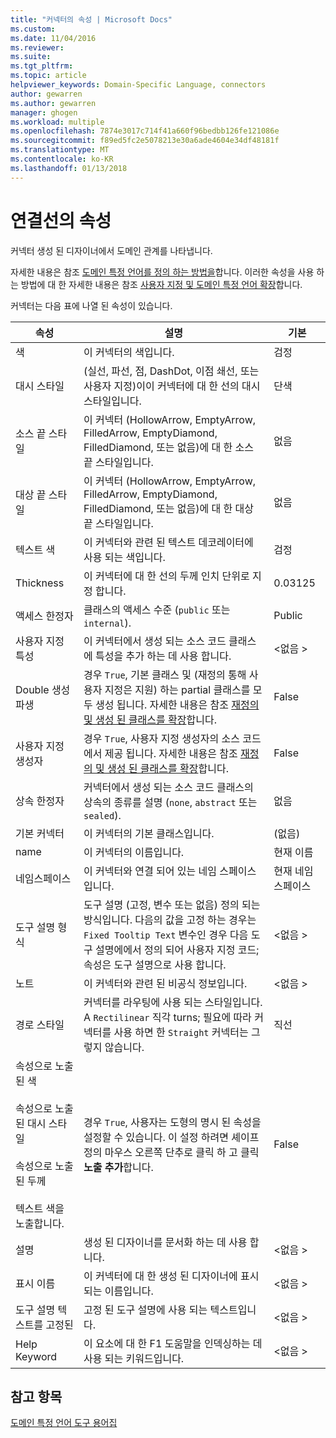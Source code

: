 ```yaml
---
title: "커넥터의 속성 | Microsoft Docs"
ms.custom: 
ms.date: 11/04/2016
ms.reviewer: 
ms.suite: 
ms.tgt_pltfrm: 
ms.topic: article
helpviewer_keywords: Domain-Specific Language, connectors
author: gewarren
ms.author: gewarren
manager: ghogen
ms.workload: multiple
ms.openlocfilehash: 7874e3017c714f41a660f96bedbb126fe121086e
ms.sourcegitcommit: f89ed5fc2e5078213e30a6ade4604e34df48181f
ms.translationtype: MT
ms.contentlocale: ko-KR
ms.lasthandoff: 01/13/2018
---
```

# <a name="properties-of-connectors"></a>연결선의 속성
커넥터 생성 된 디자이너에서 도메인 관계를 나타냅니다.  
  
 자세한 내용은 참조 [도메인 특정 언어를 정의 하는 방법을](../modeling/how-to-define-a-domain-specific-language.md)합니다. 이러한 속성을 사용 하는 방법에 대 한 자세한 내용은 참조 [사용자 지정 및 도메인 특정 언어 확장](../modeling/customizing-and-extending-a-domain-specific-language.md)합니다.  
  
 커넥터는 다음 표에 나열 된 속성이 있습니다.  
  
|속성|설명|기본|  
|--------------|-----------------|-------------|  
|색|이 커넥터의 색입니다.|검정|  
|대시 스타일|(실선, 파선, 점, DashDot, 이점 쇄선, 또는 사용자 지정)이이 커넥터에 대 한 선의 대시 스타일입니다.|단색|  
|소스 끝 스타일|이 커넥터 (HollowArrow, EmptyArrow, FilledArrow, EmptyDiamond, FilledDiamond, 또는 없음)에 대 한 소스 끝 스타일입니다.|없음|  
|대상 끝 스타일|이 커넥터 (HollowArrow, EmptyArrow, FilledArrow, EmptyDiamond, FilledDiamond, 또는 없음)에 대 한 대상 끝 스타일입니다.|없음|  
|텍스트 색|이 커넥터와 관련 된 텍스트 데코레이터에 사용 되는 색입니다.|검정|  
|Thickness|이 커넥터에 대 한 선의 두께 인치 단위로 지정 합니다.|0.03125|  
|액세스 한정자|클래스의 액세스 수준 (`public` 또는 `internal`).|Public|  
|사용자 지정 특성|이 커넥터에서 생성 되는 소스 코드 클래스에 특성을 추가 하는 데 사용 합니다.|\<없음 >|  
|Double 생성 파생|경우 `True`, 기본 클래스 및 (재정의 통해 사용자 지정은 지원) 하는 partial 클래스를 모두 생성 됩니다. 자세한 내용은 참조 [재정의 및 생성 된 클래스를 확장](../modeling/overriding-and-extending-the-generated-classes.md)합니다.|False|  
|사용자 지정 생성자|경우 `True`, 사용자 지정 생성자의 소스 코드에서 제공 됩니다. 자세한 내용은 참조 [재정의 및 생성 된 클래스를 확장](../modeling/overriding-and-extending-the-generated-classes.md)합니다.|False|  
|상속 한정자|커넥터에서 생성 되는 소스 코드 클래스의 상속의 종류를 설명 (`none`, `abstract` 또는 `sealed`).|없음|  
|기본 커넥터|이 커넥터의 기본 클래스입니다.|(없음)|  
|name|이 커넥터의 이름입니다.|현재 이름|  
|네임스페이스|이 커넥터와 연결 되어 있는 네임 스페이스입니다.|현재 네임 스페이스|  
|도구 설명 형식|도구 설명 (고정, 변수 또는 없음) 정의 되는 방식입니다. 다음의 값을 고정 하는 경우는 `Fixed Tooltip Text` 변수인 경우 다음 도구 설명에에서 정의 되어 사용자 지정 코드; 속성은 도구 설명으로 사용 합니다.|\<없음 >|  
|노트|이 커넥터와 관련 된 비공식 정보입니다.|\<없음 >|  
|경로 스타일|커넥터를 라우팅에 사용 되는 스타일입니다. A `Rectilinear` 직각 turns; 필요에 따라 커넥터를 사용 하면 한 `Straight` 커넥터는 그렇지 않습니다.|직선|  
|속성으로 노출 된 색<br /><br /> 속성으로 노출 된 대시 스타일<br /><br /> 속성으로 노출 된 두께<br /><br /> 텍스트 색을 노출합니다.|경우 `True`, 사용자는 도형의 명시 된 속성을 설정할 수 있습니다. 이 설정 하려면 셰이프 정의 마우스 오른쪽 단추로 클릭 하 고 클릭 **노출 추가**합니다.|False|  
|설명|생성 된 디자이너를 문서화 하는 데 사용 합니다.|\<없음 >|  
|표시 이름|이 커넥터에 대 한 생성 된 디자이너에 표시 되는 이름입니다.|\<없음 >|  
|도구 설명 텍스트를 고정된|고정 된 도구 설명에 사용 되는 텍스트입니다.|\<없음 >|  
|Help Keyword|이 요소에 대 한 F1 도움말을 인덱싱하는 데 사용 되는 키워드입니다.|\<없음 >|  
  
## <a name="see-also"></a>참고 항목  
 [도메인 특정 언어 도구 용어집](http://msdn.microsoft.com/en-us/ca5e84cb-a315-465c-be24-76aa3df276aa)